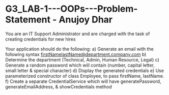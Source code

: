 # G3_LAB-1---OOPs---Problem-Statement  - Anujoy Dhar
You are an IT Support Administrator and are charged with the task of creating credentials for new hires


Your application should do the following:
a) Generate an email with the following syntax
firstNamelastName@department.company.com
b) Determine the department (Technical, Admin, Human Resource, Legal)
c) Generate a random password which will contain (number, capital letter, small letter &
special character)
d) Display the generated credentials
e) Use parameterized constructor of class Employee, to pass firstName, lastName.
f) Create a separate CredentialService which will have generatePassword,
generateEmailAddress, & showCredentials method
